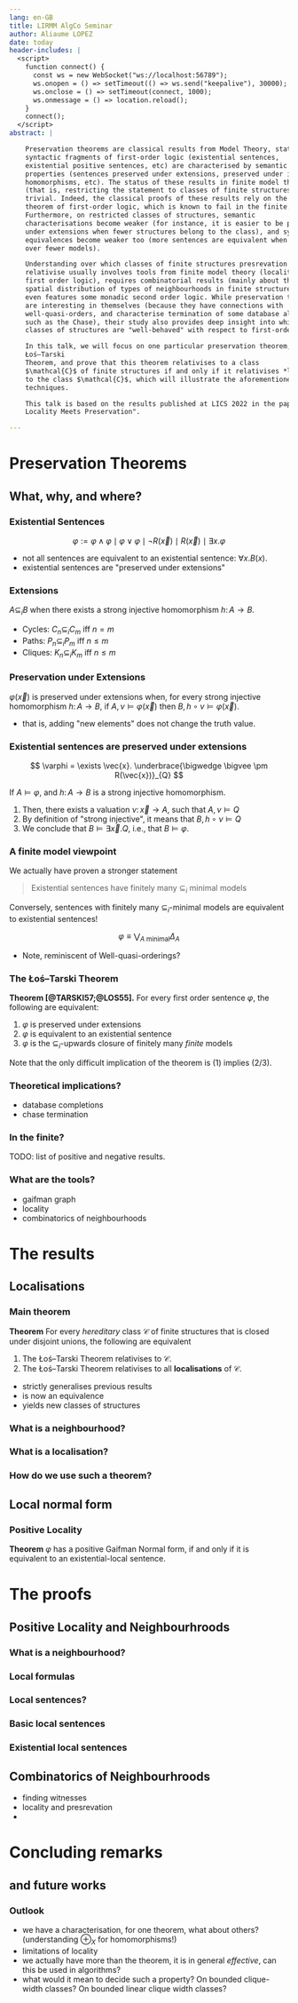 ```yaml
---
lang: en-GB
title: LIRMM AlgCo Seminar
author: Aliaume LOPEZ
date: today
header-includes: |
  <script>
    function connect() {
      const ws = new WebSocket("ws://localhost:56789");
      ws.onopen = () => setTimeout(() => ws.send("keepalive"), 30000);
      ws.onclose = () => setTimeout(connect, 1000);
      ws.onmessage = () => location.reload();
    }
    connect();
  </script>
abstract: |

    Preservation theorems are classical results from Model Theory, stating that
    syntactic fragments of first-order logic (existential sentences,
    existential positive sentences, etc) are characterised by semantic
    properties (sentences preserved under extensions, preserved under injective
    homomorphisms, etc). The status of these results in finite model theory
    (that is, restricting the statement to classes of finite structures) is non
    trivial. Indeed, the classical proofs of these results rely on the compactness
    theorem of first-order logic, which is known to fail in the finite.
    Furthermore, on restricted classes of structures, semantic
    characterisations become weaker (for instance, it is easier to be preserved
    under extensions when fewer structures belong to the class), and syntactic
    equivalences become weaker too (more sentences are equivalent when tested
    over fewer models).

    Understanding over which classes of finite structures presrevation theorems
    relativise usually involves tools from finite model theory (locality of
    first order logic), requires combinatorial results (mainly about the
    spatial distribution of types of neighbourhoods in finite structures), and
    even features some monadic second order logic. While preservation theorems
    are interesting in themselves (because they have connections with
    well-quasi-orders, and characterise termination of some database algorithms
    such as the Chase), their study also provides deep insight into which
    classes of structures are "well-behaved" with respect to first-order logic.

    In this talk, we will focus on one particular preservation theorem, the
    Łoś–Tarski
    Theorem, and prove that this theorem relativises to a class
    $\mathcal{C}$ of finite structures if and only if it relativises *locally*
    to the class $\mathcal{C}$, which will illustrate the aforementioned
    techniques.

    This talk is based on the results published at LICS 2022 in the paper "When
    Locality Meets Preservation".

---
```


# Preservation Theorems

## What, why, and where?

### Existential Sentences

$$
\varphi := \varphi \wedge \varphi
        \mid \varphi \vee \varphi
        \mid \neg R(\vec{x})
        \mid R(\vec{x})
        \mid \exists x. \varphi
$$

- not all sentences are equivalent to an existential sentence:
$\forall x. B(x)$.
- existential sentences are "preserved under extensions"


### Extensions

$A \subseteq_i B$ when there exists a strong injective homomorphism
$h \colon A \to B$.

- Cycles: $C_n \subseteq_i C_m$ iff $n = m$
- Paths: $P_n \subseteq_i P_m$ iff $n \leq m$
- Cliques: $K_n \subseteq_i K_m$ iff $n \leq m$

### Preservation under Extensions

$\varphi(\vec{x})$ is preserved under extensions
when, for every strong injective homomorphism $h \colon A \to B$,
if $A, \nu \models \varphi(\vec{x})$ then
$B, h \circ \nu \models \varphi(\vec{x})$.

- that is, adding "new elements" does not change the truth value.

### Existential sentences are preserved under extensions

$$
\varphi = \exists \vec{x}. \underbrace{\bigwedge \bigvee \pm R(\vec{x})}_{Q}
$$

If $A \models \varphi$, and $h \colon A \to B$ is a strong injective
homomorphism.

1. Then, there exists a valuation $\nu \colon \vec{x} \to A$, such that $A, \nu \models Q$
2. By definition of "strong injective", it means that $B, h \circ \nu \models
   Q$
3. We conclude that $B \models \exists \vec{x}. Q$, i.e., that $B \models
   \varphi$.

### A finite model viewpoint

We actually have proven a stronger statement

> Existential sentences have finitely many $\subseteq_i$ minimal models

Conversely, sentences with finitely many $\subseteq_i$-minimal models
are equivalent to existential sentences!

$$
    \varphi \equiv \bigvee_{A \text{ minimal}} \Delta_A
$$

- Note, reminiscent of Well-quasi-orderings?

### The Łoś–Tarski Theorem

**Theorem [@TARSKI57;@LOS55].**
For every first order sentence $\varphi$,
the following are equivalent:

1. $\varphi$ is preserved under extensions
2. $\varphi$ is equivalent to an existential sentence
3. $\varphi$ is the $\subseteq_i$-upwards closure of finitely
   many *finite* models


Note that the only difficult implication of the theorem
is (1) implies (2/3).

### Theoretical implications?

- database completions
- chase termination

### In the finite?

TODO: list of positive and negative results.


### What are the tools?

- gaifman graph
- locality
- combinatorics of neighbourhoods

# The results

## Localisations

### Main theorem

**Theorem**
For every *hereditary* class $\mathcal{C}$ of finite structures
that is closed under disjoint unions, the following are equivalent

1. The Łoś–Tarski Theorem relativises to $\mathcal{C}$.
2. The Łoś–Tarski Theorem relativises to all **localisations** of $\mathcal{C}$.

- strictly generalises previous results
- is now an equivalence
- yields new classes of structures

### What is a neighbourhood?

### What is a localisation?

### How do we use such a theorem?

## Local normal form

### Positive Locality

**Theorem** $\varphi$ has a positive Gaifman Normal form, if and only if it is
equivalent to an existential-local sentence.

# The proofs

## Positive Locality and Neighbourhroods

### What is a neighbourhood?

### Local formulas

### Local sentences?

### Basic local sentences

### Existential local sentences

## Combinatorics of Neighbourhroods

- finding witnesses
- locality and presrevation 
- 


# Concluding remarks
## and future works

### Outlook

- we have a characterisation, for one theorem, what about others?
  (understanding $\oplus_X$ for homomorphisms!)
- limitations of locality
- we actually have more than the theorem, it is in general *effective*,
  can this be used in algorithms?
- what would it mean to decide such a property? On bounded
  clique-width classes? On bounded linear clique width classes?
